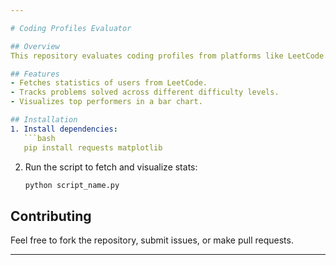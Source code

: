 ```yaml
---

# Coding Profiles Evaluator

## Overview
This repository evaluates coding profiles from platforms like LeetCode. It fetches user data, tracks problem-solving progress, and visualizes the performance of different users.

## Features
- Fetches statistics of users from LeetCode.
- Tracks problems solved across different difficulty levels.
- Visualizes top performers in a bar chart.

## Installation
1. Install dependencies:
   ```bash
   pip install requests matplotlib
   ```

2. Run the script to fetch and visualize stats:
   ```bash
   python script_name.py
   ```

## Contributing
Feel free to fork the repository, submit issues, or make pull requests.

---
```

